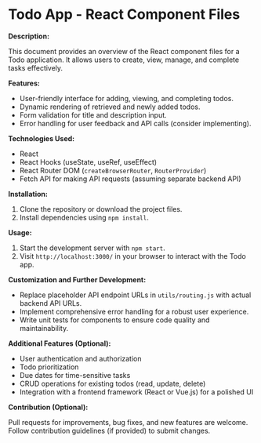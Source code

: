 # Todo App - React Component Files

**Description:**

This document provides an overview of the React component files for a Todo application. It allows users to create, view, manage, and complete tasks effectively.

**Features:**

* User-friendly interface for adding, viewing, and completing todos.
* Dynamic rendering of retrieved and newly added todos.
* Form validation for title and description input.
* Error handling for user feedback and API calls (consider implementing).

**Technologies Used:**

* React
* React Hooks (useState, useRef, useEffect)
* React Router DOM (`createBrowserRouter`, `RouterProvider`)
* Fetch API for making API requests (assuming separate backend API)

**Installation:**

1. Clone the repository or download the project files.
2. Install dependencies using `npm install`.

**Usage:**

1. Start the development server with `npm start`.
2. Visit `http://localhost:3000/` in your browser to interact with the Todo app.

**Customization and Further Development:**

* Replace placeholder API endpoint URLs in `utils/routing.js` with actual backend API URLs.
* Implement comprehensive error handling for a robust user experience.
* Write unit tests for components to ensure code quality and maintainability.

**Additional Features (Optional):**

* User authentication and authorization
* Todo prioritization
* Due dates for time-sensitive tasks
* CRUD operations for existing todos (read, update, delete)
* Integration with a frontend framework (React or Vue.js) for a polished UI

**Contribution (Optional):**

Pull requests for improvements, bug fixes, and new features are welcome. Follow contribution guidelines (if provided) to submit changes.

